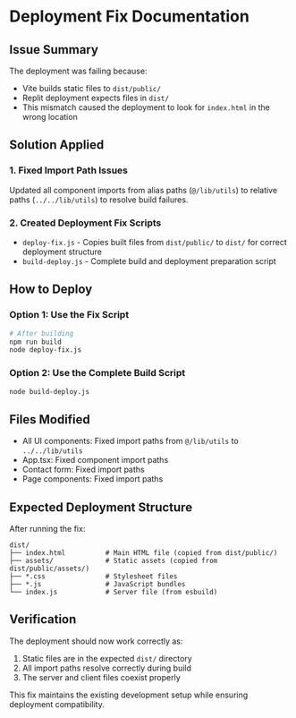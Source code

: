 # Deployment Fix Documentation

## Issue Summary
The deployment was failing because:
- Vite builds static files to `dist/public/`
- Replit deployment expects files in `dist/`
- This mismatch caused the deployment to look for `index.html` in the wrong location

## Solution Applied

### 1. Fixed Import Path Issues
Updated all component imports from alias paths (`@/lib/utils`) to relative paths (`../../lib/utils`) to resolve build failures.

### 2. Created Deployment Fix Scripts
- `deploy-fix.js` - Copies built files from `dist/public/` to `dist/` for correct deployment structure
- `build-deploy.js` - Complete build and deployment preparation script

## How to Deploy

### Option 1: Use the Fix Script
```bash
# After building
npm run build
node deploy-fix.js
```

### Option 2: Use the Complete Build Script
```bash
node build-deploy.js
```

## Files Modified
- All UI components: Fixed import paths from `@/lib/utils` to `../../lib/utils`
- App.tsx: Fixed component import paths
- Contact form: Fixed import paths
- Page components: Fixed import paths

## Expected Deployment Structure
After running the fix:
```
dist/
├── index.html          # Main HTML file (copied from dist/public/)
├── assets/             # Static assets (copied from dist/public/assets/)
├── *.css               # Stylesheet files
├── *.js                # JavaScript bundles
└── index.js            # Server file (from esbuild)
```

## Verification
The deployment should now work correctly as:
1. Static files are in the expected `dist/` directory
2. All import paths resolve correctly during build
3. The server and client files coexist properly

This fix maintains the existing development setup while ensuring deployment compatibility.